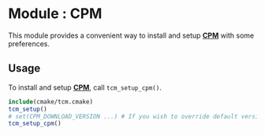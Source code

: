 # Module : CPM

This module provides a convenient way to install and setup __[CPM](https://github.com/cpm-cmake/CPM.cmake)__ with some preferences.

## Usage 

To install and setup __[CPM](https://github.com/cpm-cmake/CPM.cmake)__, call `tcm_setup_cpm()`.

```cmake
include(cmake/tcm.cmake)
tcm_setup()
# set(CPM_DOWNLOAD_VERSION ...) # If you wish to override default version.
tcm_setup_cpm()
```
